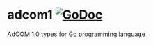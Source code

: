 # adcom1 [![GoDoc](https://godoc.org/github.com/prebid/openrtb/adcom1?status.svg)](https://pkg.go.dev/github.com/prebid/openrtb/v1/adcom1)

[AdCOM](https://iabtechlab.com/standards/openmedia/) [1.0](https://github.com/InteractiveAdvertisingBureau/AdCOM) types for [Go programming language](https://golang.org/)
